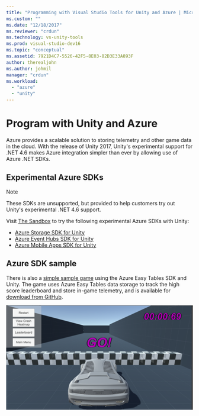 ```yaml
---
title: "Programming with Visual Studio Tools for Unity and Azure | Microsoft Docs"
ms.custom: ""
ms.date: "12/18/2017"
ms.reviewer: "crdun"
ms.technology: vs-unity-tools
ms.prod: visual-studio-dev16
ms.topic: "conceptual"
ms.assetid: 7921D4C7-5526-42F5-8E03-82D3E33A893F
author: therealjohn
ms.author: johmil
manager: "crdun"
ms.workload:
  - "azure"
  - "unity"
---
```


# Program with Unity and Azure

Azure provides a scalable solution to storing telemetry and other game data in the cloud. With the release of Unity 2017, Unity's experimental support for .NET 4.6 makes Azure integration simpler than ever by allowing use of Azure .NET SDKs.

## Experimental Azure SDKs

> [!NOTE]
> These SDKs are unsupported, but provided to help customers try out Unity's experimental .NET 4.6 support.

Visit [The Sandbox](/sandbox/) to try the following experimental Azure SDKs with Unity:

* [Azure Storage SDK for Unity](/sandbox/gamedev/unity/azure-storage-unity?wt.mc_id=azgamedev-sandbox-brpeek)
* [Azure Event Hubs SDK for Unity](/sandbox/gamedev/unity/azure-event-hubs-unity?WT.mc_id=azgamedev-sandbox-brpeek)
* [Azure Mobile Apps SDK for Unity](/sandbox/gamedev/unity/azure-mobile-apps-unity?WT.mc_id=azgamedev-sandbox-brpeek)

## Azure SDK sample

There is also a [simple sample game](/sandbox/gamedev/unity/samples/azure-mobile-apps-unity-racer)
using the Azure Easy Tables SDK and Unity. The game uses Azure Easy Tables data storage to track the high score leaderboard and store in-game telemetry, and is available for [download from GitHub](https://github.com/BrianPeek/AzureSamples-Unity).

![Sample game screenshot](media/vs/vstu_azure-test-sample-game-image2.png)
